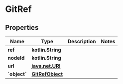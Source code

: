 
# GitRef

## Properties
Name | Type | Description | Notes
------------ | ------------- | ------------- | -------------
**ref** | **kotlin.String** |  | 
**nodeId** | **kotlin.String** |  | 
**url** | [**java.net.URI**](java.net.URI.md) |  | 
**&#x60;object&#x60;** | [**GitRefObject**](GitRefObject.md) |  | 



